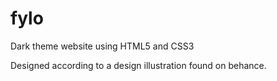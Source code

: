# fylo
Dark theme website using HTML5 and CSS3

Designed according to a design illustration found on behance.
